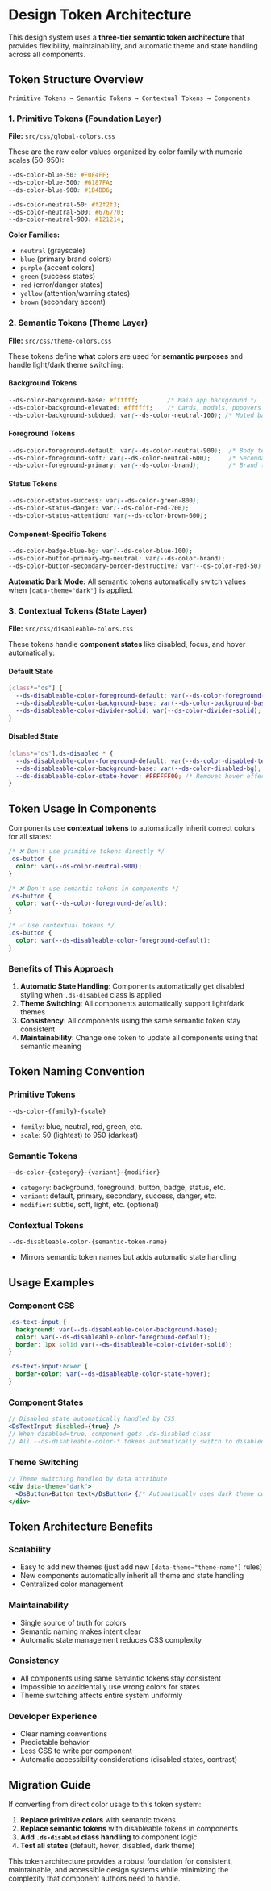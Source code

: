 # Design Token Architecture

This design system uses a **three-tier semantic token architecture** that provides flexibility, maintainability, and automatic theme and state handling across all components.

## Token Structure Overview

```
Primitive Tokens → Semantic Tokens → Contextual Tokens → Components
```

### 1. Primitive Tokens (Foundation Layer)
**File:** `src/css/global-colors.css`

These are the raw color values organized by color family with numeric scales (50-950):

```css
--ds-color-blue-50: #F0F4FF;
--ds-color-blue-500: #6187FA;
--ds-color-blue-900: #1D4BD6;

--ds-color-neutral-50: #f2f2f3;
--ds-color-neutral-500: #676770;
--ds-color-neutral-900: #121214;
```

**Color Families:**
- `neutral` (grayscale)
- `blue` (primary brand colors)
- `purple` (accent colors) 
- `green` (success states)
- `red` (error/danger states)
- `yellow` (attention/warning states)
- `brown` (secondary accent)

### 2. Semantic Tokens (Theme Layer)
**File:** `src/css/theme-colors.css`

These tokens define **what** colors are used for **semantic purposes** and handle light/dark theme switching:

#### Background Tokens
```css
--ds-color-background-base: #ffffff;        /* Main app background */
--ds-color-background-elevated: #ffffff;    /* Cards, modals, popovers */
--ds-color-background-subdued: var(--ds-color-neutral-100); /* Muted backgrounds */
```

#### Foreground Tokens
```css
--ds-color-foreground-default: var(--ds-color-neutral-900);  /* Body text */
--ds-color-foreground-soft: var(--ds-color-neutral-600);     /* Secondary text */
--ds-color-foreground-primary: var(--ds-color-brand);        /* Brand text */
```

#### Status Tokens
```css
--ds-color-status-success: var(--ds-color-green-800);
--ds-color-status-danger: var(--ds-color-red-700);
--ds-color-status-attention: var(--ds-color-brown-600);
```

#### Component-Specific Tokens
```css
--ds-color-badge-blue-bg: var(--ds-color-blue-100);
--ds-color-button-primary-bg-neutral: var(--ds-color-brand);
--ds-color-button-secondary-border-destructive: var(--ds-color-red-50);
```

**Automatic Dark Mode:** All semantic tokens automatically switch values when `[data-theme="dark"]` is applied.

### 3. Contextual Tokens (State Layer)
**File:** `src/css/disableable-colors.css`

These tokens handle **component states** like disabled, focus, and hover automatically:

#### Default State
```css
[class*="ds"] {
  --ds-disableable-color-foreground-default: var(--ds-color-foreground-default);
  --ds-disableable-color-background-base: var(--ds-color-background-base);
  --ds-disableable-color-divider-solid: var(--ds-color-divider-solid);
}
```

#### Disabled State
```css
[class*="ds"].ds-disabled * {
  --ds-disableable-color-foreground-default: var(--ds-color-disabled-text);
  --ds-disableable-color-background-base: var(--ds-color-disabled-bg);
  --ds-disableable-color-state-hover: #FFFFFF00; /* Removes hover effects */
}
```

## Token Usage in Components

Components use **contextual tokens** to automatically inherit correct colors for all states:

```css
/* ❌ Don't use primitive tokens directly */
.ds-button {
  color: var(--ds-color-neutral-900);
}

/* ❌ Don't use semantic tokens in components */
.ds-button {
  color: var(--ds-color-foreground-default);
}

/* ✅ Use contextual tokens */
.ds-button {
  color: var(--ds-disableable-color-foreground-default);
}
```

### Benefits of This Approach

1. **Automatic State Handling**: Components automatically get disabled styling when `.ds-disabled` class is applied
2. **Theme Switching**: All components automatically support light/dark themes
3. **Consistency**: All components using the same semantic token stay consistent
4. **Maintainability**: Change one token to update all components using that semantic meaning

## Token Naming Convention

### Primitive Tokens
```
--ds-color-{family}-{scale}
```
- `family`: blue, neutral, red, green, etc.
- `scale`: 50 (lightest) to 950 (darkest)

### Semantic Tokens
```
--ds-color-{category}-{variant}-{modifier}
```
- `category`: background, foreground, button, badge, status, etc.
- `variant`: default, primary, secondary, success, danger, etc.
- `modifier`: subtle, soft, light, etc. (optional)

### Contextual Tokens
```
--ds-disableable-color-{semantic-token-name}
```
- Mirrors semantic token names but adds automatic state handling

## Usage Examples

### Component CSS
```css
.ds-text-input {
  background: var(--ds-disableable-color-background-base);
  color: var(--ds-disableable-color-foreground-default);
  border: 1px solid var(--ds-disableable-color-divider-solid);
}

.ds-text-input:hover {
  border-color: var(--ds-disableable-color-state-hover);
}
```

### Component States
```jsx
// Disabled state automatically handled by CSS
<DsTextInput disabled={true} />
// When disabled=true, component gets .ds-disabled class
// All --ds-disableable-color-* tokens automatically switch to disabled values
```

### Theme Switching
```jsx
// Theme switching handled by data attribute
<div data-theme="dark">
  <DsButton>Button text</DsButton> {/* Automatically uses dark theme colors */}
</div>
```

## Token Architecture Benefits

### Scalability
- Easy to add new themes (just add new `[data-theme="theme-name"]` rules)
- New components automatically inherit all theme and state handling
- Centralized color management

### Maintainability  
- Single source of truth for colors
- Semantic naming makes intent clear
- Automatic state management reduces CSS complexity

### Consistency
- All components using same semantic tokens stay consistent
- Impossible to accidentally use wrong colors for states
- Theme switching affects entire system uniformly

### Developer Experience
- Clear naming conventions
- Predictable behavior
- Less CSS to write per component
- Automatic accessibility considerations (disabled states, contrast)

## Migration Guide

If converting from direct color usage to this token system:

1. **Replace primitive colors** with semantic tokens
2. **Replace semantic tokens** with disableable tokens in components
3. **Add `.ds-disabled` class handling** to component logic
4. **Test all states** (default, hover, disabled, dark theme)

This token architecture provides a robust foundation for consistent, maintainable, and accessible design systems while minimizing the complexity that component authors need to handle.
